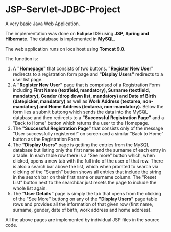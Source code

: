 # JSP-Servlet-JDBC-Project

A very basic Java Web Application.

The implementation was done on **Eclipse IDE** using **JSP, Spring and Hibernate.** The database is implemented in **MySQL.**

The web application runs on localhost using **Tomcat 9.0.**

The function is: 

1. A **"Homepage"** that consists of two buttons. **"Register New User"** redirects to a registration form page and **"Display Users"** redirects to a user list page.
2. A **"Register New User"** page that is comprised of a Registration Form including **First Name (textfield, mandatory), Surname (textfield, mandatory), Gender (drop down list, mandatory) and Date of Birth (datepicker, mandatory)** as well as **Work Address (textarea, non-mandatory) and Home Address (textarea, non-mandatory).** Below the form lies a submit buttong which sends the data into the MySQL database and then redirects to a **"Successful Registration Page"** and a "Back to Home" button which returns the user to the Homepage.
3. The **"Successful Registration Page"** that consists only of the message "User successfully registered!" on screen and a similar "Back to Home" button as the Registration Form.
4. The **"Display Users"** page is getting the entries from the MySQL database but listing only the first name and the surname of each entry in a table. In each table row there is a "See more" button which, when clicked, opens a new tab with the full info of the user of that row. There is also a search bar above the list, which when promted to search via clicking of the "Search" button shows all entries that include the string in the search bar on their first name or surname column. The "Reset List" button next to the searchbar just resets the page to include the whole list again.
5. The **"User Details"** page is simply the tab that opens from the clicking of the "See More" buttong on any of the **"Display Users"** page table rows and provides all the information of that given row (first name, surname, gender, date of birth, work address and home address). 

All the above pages are implemented by individual JSP files in the source code.

